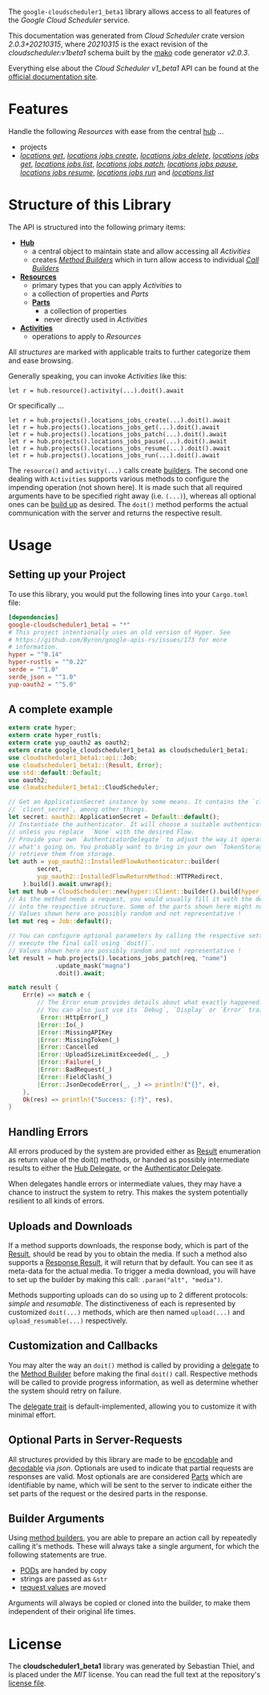 <!---
DO NOT EDIT !
This file was generated automatically from 'src/mako/api/README.md.mako'
DO NOT EDIT !
-->
The `google-cloudscheduler1_beta1` library allows access to all features of the *Google Cloud Scheduler* service.

This documentation was generated from *Cloud Scheduler* crate version *2.0.3+20210315*, where *20210315* is the exact revision of the *cloudscheduler:v1beta1* schema built by the [mako](http://www.makotemplates.org/) code generator *v2.0.3*.

Everything else about the *Cloud Scheduler* *v1_beta1* API can be found at the
[official documentation site](https://cloud.google.com/scheduler/).
# Features

Handle the following *Resources* with ease from the central [hub](https://docs.rs/google-cloudscheduler1_beta1/2.0.3+20210315/google_cloudscheduler1_beta1/CloudScheduler) ... 

* projects
 * [*locations get*](https://docs.rs/google-cloudscheduler1_beta1/2.0.3+20210315/google_cloudscheduler1_beta1/api::ProjectLocationGetCall), [*locations jobs create*](https://docs.rs/google-cloudscheduler1_beta1/2.0.3+20210315/google_cloudscheduler1_beta1/api::ProjectLocationJobCreateCall), [*locations jobs delete*](https://docs.rs/google-cloudscheduler1_beta1/2.0.3+20210315/google_cloudscheduler1_beta1/api::ProjectLocationJobDeleteCall), [*locations jobs get*](https://docs.rs/google-cloudscheduler1_beta1/2.0.3+20210315/google_cloudscheduler1_beta1/api::ProjectLocationJobGetCall), [*locations jobs list*](https://docs.rs/google-cloudscheduler1_beta1/2.0.3+20210315/google_cloudscheduler1_beta1/api::ProjectLocationJobListCall), [*locations jobs patch*](https://docs.rs/google-cloudscheduler1_beta1/2.0.3+20210315/google_cloudscheduler1_beta1/api::ProjectLocationJobPatchCall), [*locations jobs pause*](https://docs.rs/google-cloudscheduler1_beta1/2.0.3+20210315/google_cloudscheduler1_beta1/api::ProjectLocationJobPauseCall), [*locations jobs resume*](https://docs.rs/google-cloudscheduler1_beta1/2.0.3+20210315/google_cloudscheduler1_beta1/api::ProjectLocationJobResumeCall), [*locations jobs run*](https://docs.rs/google-cloudscheduler1_beta1/2.0.3+20210315/google_cloudscheduler1_beta1/api::ProjectLocationJobRunCall) and [*locations list*](https://docs.rs/google-cloudscheduler1_beta1/2.0.3+20210315/google_cloudscheduler1_beta1/api::ProjectLocationListCall)




# Structure of this Library

The API is structured into the following primary items:

* **[Hub](https://docs.rs/google-cloudscheduler1_beta1/2.0.3+20210315/google_cloudscheduler1_beta1/CloudScheduler)**
    * a central object to maintain state and allow accessing all *Activities*
    * creates [*Method Builders*](https://docs.rs/google-cloudscheduler1_beta1/2.0.3+20210315/google_cloudscheduler1_beta1/client::MethodsBuilder) which in turn
      allow access to individual [*Call Builders*](https://docs.rs/google-cloudscheduler1_beta1/2.0.3+20210315/google_cloudscheduler1_beta1/client::CallBuilder)
* **[Resources](https://docs.rs/google-cloudscheduler1_beta1/2.0.3+20210315/google_cloudscheduler1_beta1/client::Resource)**
    * primary types that you can apply *Activities* to
    * a collection of properties and *Parts*
    * **[Parts](https://docs.rs/google-cloudscheduler1_beta1/2.0.3+20210315/google_cloudscheduler1_beta1/client::Part)**
        * a collection of properties
        * never directly used in *Activities*
* **[Activities](https://docs.rs/google-cloudscheduler1_beta1/2.0.3+20210315/google_cloudscheduler1_beta1/client::CallBuilder)**
    * operations to apply to *Resources*

All *structures* are marked with applicable traits to further categorize them and ease browsing.

Generally speaking, you can invoke *Activities* like this:

```Rust,ignore
let r = hub.resource().activity(...).doit().await
```

Or specifically ...

```ignore
let r = hub.projects().locations_jobs_create(...).doit().await
let r = hub.projects().locations_jobs_get(...).doit().await
let r = hub.projects().locations_jobs_patch(...).doit().await
let r = hub.projects().locations_jobs_pause(...).doit().await
let r = hub.projects().locations_jobs_resume(...).doit().await
let r = hub.projects().locations_jobs_run(...).doit().await
```

The `resource()` and `activity(...)` calls create [builders][builder-pattern]. The second one dealing with `Activities` 
supports various methods to configure the impending operation (not shown here). It is made such that all required arguments have to be 
specified right away (i.e. `(...)`), whereas all optional ones can be [build up][builder-pattern] as desired.
The `doit()` method performs the actual communication with the server and returns the respective result.

# Usage

## Setting up your Project

To use this library, you would put the following lines into your `Cargo.toml` file:

```toml
[dependencies]
google-cloudscheduler1_beta1 = "*"
# This project intentionally uses an old version of Hyper. See
# https://github.com/Byron/google-apis-rs/issues/173 for more
# information.
hyper = "^0.14"
hyper-rustls = "^0.22"
serde = "^1.0"
serde_json = "^1.0"
yup-oauth2 = "^5.0"
```

## A complete example

```Rust
extern crate hyper;
extern crate hyper_rustls;
extern crate yup_oauth2 as oauth2;
extern crate google_cloudscheduler1_beta1 as cloudscheduler1_beta1;
use cloudscheduler1_beta1::api::Job;
use cloudscheduler1_beta1::{Result, Error};
use std::default::Default;
use oauth2;
use cloudscheduler1_beta1::CloudScheduler;

// Get an ApplicationSecret instance by some means. It contains the `client_id` and 
// `client_secret`, among other things.
let secret: oauth2::ApplicationSecret = Default::default();
// Instantiate the authenticator. It will choose a suitable authentication flow for you, 
// unless you replace  `None` with the desired Flow.
// Provide your own `AuthenticatorDelegate` to adjust the way it operates and get feedback about 
// what's going on. You probably want to bring in your own `TokenStorage` to persist tokens and
// retrieve them from storage.
let auth = yup_oauth2::InstalledFlowAuthenticator::builder(
        secret,
        yup_oauth2::InstalledFlowReturnMethod::HTTPRedirect,
    ).build().await.unwrap();
let mut hub = CloudScheduler::new(hyper::Client::builder().build(hyper_rustls::HttpsConnector::with_native_roots()), auth);
// As the method needs a request, you would usually fill it with the desired information
// into the respective structure. Some of the parts shown here might not be applicable !
// Values shown here are possibly random and not representative !
let mut req = Job::default();

// You can configure optional parameters by calling the respective setters at will, and
// execute the final call using `doit()`.
// Values shown here are possibly random and not representative !
let result = hub.projects().locations_jobs_patch(req, "name")
             .update_mask("magna")
             .doit().await;

match result {
    Err(e) => match e {
        // The Error enum provides details about what exactly happened.
        // You can also just use its `Debug`, `Display` or `Error` traits
         Error::HttpError(_)
        |Error::Io(_)
        |Error::MissingAPIKey
        |Error::MissingToken(_)
        |Error::Cancelled
        |Error::UploadSizeLimitExceeded(_, _)
        |Error::Failure(_)
        |Error::BadRequest(_)
        |Error::FieldClash(_)
        |Error::JsonDecodeError(_, _) => println!("{}", e),
    },
    Ok(res) => println!("Success: {:?}", res),
}

```
## Handling Errors

All errors produced by the system are provided either as [Result](https://docs.rs/google-cloudscheduler1_beta1/2.0.3+20210315/google_cloudscheduler1_beta1/client::Result) enumeration as return value of
the doit() methods, or handed as possibly intermediate results to either the 
[Hub Delegate](https://docs.rs/google-cloudscheduler1_beta1/2.0.3+20210315/google_cloudscheduler1_beta1/client::Delegate), or the [Authenticator Delegate](https://docs.rs/yup-oauth2/*/yup_oauth2/trait.AuthenticatorDelegate.html).

When delegates handle errors or intermediate values, they may have a chance to instruct the system to retry. This 
makes the system potentially resilient to all kinds of errors.

## Uploads and Downloads
If a method supports downloads, the response body, which is part of the [Result](https://docs.rs/google-cloudscheduler1_beta1/2.0.3+20210315/google_cloudscheduler1_beta1/client::Result), should be
read by you to obtain the media.
If such a method also supports a [Response Result](https://docs.rs/google-cloudscheduler1_beta1/2.0.3+20210315/google_cloudscheduler1_beta1/client::ResponseResult), it will return that by default.
You can see it as meta-data for the actual media. To trigger a media download, you will have to set up the builder by making
this call: `.param("alt", "media")`.

Methods supporting uploads can do so using up to 2 different protocols: 
*simple* and *resumable*. The distinctiveness of each is represented by customized 
`doit(...)` methods, which are then named `upload(...)` and `upload_resumable(...)` respectively.

## Customization and Callbacks

You may alter the way an `doit()` method is called by providing a [delegate](https://docs.rs/google-cloudscheduler1_beta1/2.0.3+20210315/google_cloudscheduler1_beta1/client::Delegate) to the 
[Method Builder](https://docs.rs/google-cloudscheduler1_beta1/2.0.3+20210315/google_cloudscheduler1_beta1/client::CallBuilder) before making the final `doit()` call. 
Respective methods will be called to provide progress information, as well as determine whether the system should 
retry on failure.

The [delegate trait](https://docs.rs/google-cloudscheduler1_beta1/2.0.3+20210315/google_cloudscheduler1_beta1/client::Delegate) is default-implemented, allowing you to customize it with minimal effort.

## Optional Parts in Server-Requests

All structures provided by this library are made to be [encodable](https://docs.rs/google-cloudscheduler1_beta1/2.0.3+20210315/google_cloudscheduler1_beta1/client::RequestValue) and 
[decodable](https://docs.rs/google-cloudscheduler1_beta1/2.0.3+20210315/google_cloudscheduler1_beta1/client::ResponseResult) via *json*. Optionals are used to indicate that partial requests are responses 
are valid.
Most optionals are are considered [Parts](https://docs.rs/google-cloudscheduler1_beta1/2.0.3+20210315/google_cloudscheduler1_beta1/client::Part) which are identifiable by name, which will be sent to 
the server to indicate either the set parts of the request or the desired parts in the response.

## Builder Arguments

Using [method builders](https://docs.rs/google-cloudscheduler1_beta1/2.0.3+20210315/google_cloudscheduler1_beta1/client::CallBuilder), you are able to prepare an action call by repeatedly calling it's methods.
These will always take a single argument, for which the following statements are true.

* [PODs][wiki-pod] are handed by copy
* strings are passed as `&str`
* [request values](https://docs.rs/google-cloudscheduler1_beta1/2.0.3+20210315/google_cloudscheduler1_beta1/client::RequestValue) are moved

Arguments will always be copied or cloned into the builder, to make them independent of their original life times.

[wiki-pod]: http://en.wikipedia.org/wiki/Plain_old_data_structure
[builder-pattern]: http://en.wikipedia.org/wiki/Builder_pattern
[google-go-api]: https://github.com/google/google-api-go-client

# License
The **cloudscheduler1_beta1** library was generated by Sebastian Thiel, and is placed 
under the *MIT* license.
You can read the full text at the repository's [license file][repo-license].

[repo-license]: https://github.com/Byron/google-apis-rsblob/main/LICENSE.md
